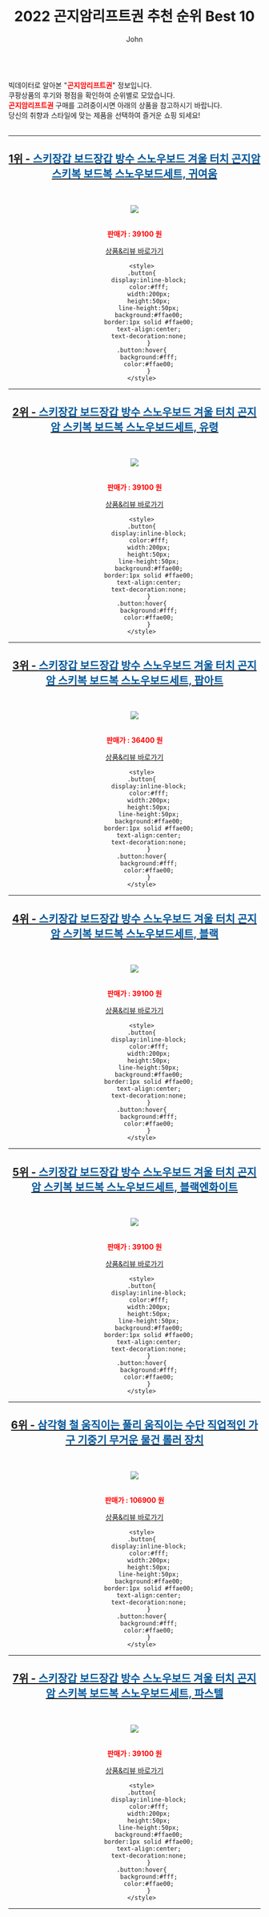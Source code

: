 ﻿---
layout: post
title:  "2022 곤지암리프트권 추천 순위 Best 10"
author: John
categories: [ 여가/생활편의 ]
tags: [  ]
image: https://static.coupangcdn.com/image/vendor_inventory/19e0/621f18d4d6625e326382b021b79c9407b5a4eff350dc5da74ec9a0adf8b3.png 
description: "2022 곤지암리프트권 추천 순위 Best 10 관련 상품으로 가장 고객 선호도가 높은 제품입니다."
toc: true
toc_sticky: true
---

<br>
빅데이터로 알아본 "<b><font color='#ff0000'>곤지암리프트권</font></b>" 정보입니다.
<br>
쿠팡상품의 후기와 평점을 확인하여 순위별로 모았습니다.
<br>
<b><font color='#ff0000'>곤지암리프트권</font></b>  구매를 고려중이시면 아래의 상품을 참고하시기 바랍니다.
<br>
당신의 취향과 스타일에 맞는 제품을 선택하여 즐거운 쇼핑 되세요!
<br><br>
<hr>
<p>
    
<center><h2><a href="https://link.coupang.com/re/AFFSDP?lptag=AF7307611&pageKey=6817600420&itemId=16148141833&vendorItemId=83343925286&traceid=V0-153-1c7a2e3e9f06350a&requestid=20221211184013675606429" target="_blank"><b>1위 - <font color='#01579B'>스키장갑 보드장갑 방수 스노우보드 겨울 터치 곤지암 스키복 보드복 스노우보드세트, 귀여움</font></b></a></h2><br>

<a href="https://link.coupang.com/re/AFFSDP?lptag=AF7307611&pageKey=6817600420&itemId=16148141833&vendorItemId=83343925286&traceid=V0-153-1c7a2e3e9f06350a&requestid=20221211184013675606429" target="_blank"><img src="https://static.coupangcdn.com/image/vendor_inventory/19e0/621f18d4d6625e326382b021b79c9407b5a4eff350dc5da74ec9a0adf8b3.png"></a><br><br>

<b><font color='#ff0000'>판매가 : 39100 원</font></b><br>

<a href="https://link.coupang.com/re/AFFSDP?lptag=AF7307611&pageKey=6817600420&itemId=16148141833&vendorItemId=83343925286&traceid=V0-153-1c7a2e3e9f06350a&requestid=20221211184013675606429" target="_blank" class="button">상품&리뷰 바로가기</a><p>

        <style>
        .button{
            display:inline-block;
            color:#fff;
            width:200px;
            height:50px;
            line-height:50px;
            background:#ffae00;
            border:1px solid #ffae00;
            text-align:center;
            text-decoration:none;
            }
        .button:hover{
            background:#fff;
            color:#ffae00;
            }
        </style>

<hr>

<center><h2><a href="https://link.coupang.com/re/AFFSDP?lptag=AF7307611&pageKey=6817600420&itemId=16148141841&vendorItemId=83343925313&traceid=V0-153-1c7a2e3e9f06350a&requestid=20221211184013675606429" target="_blank"><b>2위 - <font color='#01579B'>스키장갑 보드장갑 방수 스노우보드 겨울 터치 곤지암 스키복 보드복 스노우보드세트, 유령</font></b></a></h2><br>

<a href="https://link.coupang.com/re/AFFSDP?lptag=AF7307611&pageKey=6817600420&itemId=16148141841&vendorItemId=83343925313&traceid=V0-153-1c7a2e3e9f06350a&requestid=20221211184013675606429" target="_blank"><img src="https://static.coupangcdn.com/image/vendor_inventory/19e0/621f18d4d6625e326382b021b79c9407b5a4eff350dc5da74ec9a0adf8b3.png"></a><br><br>

<b><font color='#ff0000'>판매가 : 39100 원</font></b><br>

<a href="https://link.coupang.com/re/AFFSDP?lptag=AF7307611&pageKey=6817600420&itemId=16148141841&vendorItemId=83343925313&traceid=V0-153-1c7a2e3e9f06350a&requestid=20221211184013675606429" target="_blank" class="button">상품&리뷰 바로가기</a><p>

        <style>
        .button{
            display:inline-block;
            color:#fff;
            width:200px;
            height:50px;
            line-height:50px;
            background:#ffae00;
            border:1px solid #ffae00;
            text-align:center;
            text-decoration:none;
            }
        .button:hover{
            background:#fff;
            color:#ffae00;
            }
        </style>

<hr>

<center><h2><a href="https://link.coupang.com/re/AFFSDP?lptag=AF7307611&pageKey=6817600420&itemId=16148141837&vendorItemId=84009689988&traceid=V0-153-1c7a2e3e9f06350a&requestid=20221211184013675606429" target="_blank"><b>3위 - <font color='#01579B'>스키장갑 보드장갑 방수 스노우보드 겨울 터치 곤지암 스키복 보드복 스노우보드세트, 팝아트</font></b></a></h2><br>

<a href="https://link.coupang.com/re/AFFSDP?lptag=AF7307611&pageKey=6817600420&itemId=16148141837&vendorItemId=84009689988&traceid=V0-153-1c7a2e3e9f06350a&requestid=20221211184013675606429" target="_blank"><img src="https://static.coupangcdn.com/image/vendor_inventory/19e0/621f18d4d6625e326382b021b79c9407b5a4eff350dc5da74ec9a0adf8b3.png"></a><br><br>

<b><font color='#ff0000'>판매가 : 36400 원</font></b><br>

<a href="https://link.coupang.com/re/AFFSDP?lptag=AF7307611&pageKey=6817600420&itemId=16148141837&vendorItemId=84009689988&traceid=V0-153-1c7a2e3e9f06350a&requestid=20221211184013675606429" target="_blank" class="button">상품&리뷰 바로가기</a><p>

        <style>
        .button{
            display:inline-block;
            color:#fff;
            width:200px;
            height:50px;
            line-height:50px;
            background:#ffae00;
            border:1px solid #ffae00;
            text-align:center;
            text-decoration:none;
            }
        .button:hover{
            background:#fff;
            color:#ffae00;
            }
        </style>

<hr>

<center><h2><a href="https://link.coupang.com/re/AFFSDP?lptag=AF7307611&pageKey=6817600420&itemId=16148141823&vendorItemId=83343925259&traceid=V0-153-1c7a2e3e9f06350a&requestid=20221211184013675606429" target="_blank"><b>4위 - <font color='#01579B'>스키장갑 보드장갑 방수 스노우보드 겨울 터치 곤지암 스키복 보드복 스노우보드세트, 블랙</font></b></a></h2><br>

<a href="https://link.coupang.com/re/AFFSDP?lptag=AF7307611&pageKey=6817600420&itemId=16148141823&vendorItemId=83343925259&traceid=V0-153-1c7a2e3e9f06350a&requestid=20221211184013675606429" target="_blank"><img src="https://static.coupangcdn.com/image/vendor_inventory/19e0/621f18d4d6625e326382b021b79c9407b5a4eff350dc5da74ec9a0adf8b3.png"></a><br><br>

<b><font color='#ff0000'>판매가 : 39100 원</font></b><br>

<a href="https://link.coupang.com/re/AFFSDP?lptag=AF7307611&pageKey=6817600420&itemId=16148141823&vendorItemId=83343925259&traceid=V0-153-1c7a2e3e9f06350a&requestid=20221211184013675606429" target="_blank" class="button">상품&리뷰 바로가기</a><p>

        <style>
        .button{
            display:inline-block;
            color:#fff;
            width:200px;
            height:50px;
            line-height:50px;
            background:#ffae00;
            border:1px solid #ffae00;
            text-align:center;
            text-decoration:none;
            }
        .button:hover{
            background:#fff;
            color:#ffae00;
            }
        </style>

<hr>

<center><h2><a href="https://link.coupang.com/re/AFFSDP?lptag=AF7307611&pageKey=6817600420&itemId=16148141847&vendorItemId=83343925323&traceid=V0-153-1c7a2e3e9f06350a&requestid=20221211184013675606429" target="_blank"><b>5위 - <font color='#01579B'>스키장갑 보드장갑 방수 스노우보드 겨울 터치 곤지암 스키복 보드복 스노우보드세트, 블랙엔화이트</font></b></a></h2><br>

<a href="https://link.coupang.com/re/AFFSDP?lptag=AF7307611&pageKey=6817600420&itemId=16148141847&vendorItemId=83343925323&traceid=V0-153-1c7a2e3e9f06350a&requestid=20221211184013675606429" target="_blank"><img src="https://static.coupangcdn.com/image/vendor_inventory/19e0/621f18d4d6625e326382b021b79c9407b5a4eff350dc5da74ec9a0adf8b3.png"></a><br><br>

<b><font color='#ff0000'>판매가 : 39100 원</font></b><br>

<a href="https://link.coupang.com/re/AFFSDP?lptag=AF7307611&pageKey=6817600420&itemId=16148141847&vendorItemId=83343925323&traceid=V0-153-1c7a2e3e9f06350a&requestid=20221211184013675606429" target="_blank" class="button">상품&리뷰 바로가기</a><p>

        <style>
        .button{
            display:inline-block;
            color:#fff;
            width:200px;
            height:50px;
            line-height:50px;
            background:#ffae00;
            border:1px solid #ffae00;
            text-align:center;
            text-decoration:none;
            }
        .button:hover{
            background:#fff;
            color:#ffae00;
            }
        </style>

<hr>

<center><h2><a href="https://link.coupang.com/re/AFFSDP?lptag=AF7307611&pageKey=6353015587&itemId=13375898917&vendorItemId=80789013182&traceid=V0-153-6ce1c1ec3f98e80a&requestid=20221211184013675606429" target="_blank"><b>6위 - <font color='#01579B'>삼각형 철 움직이는 풀리 움직이는 수단 직업적인 가구 기중기 무거운 물건 롤러 장치</font></b></a></h2><br>

<a href="https://link.coupang.com/re/AFFSDP?lptag=AF7307611&pageKey=6353015587&itemId=13375898917&vendorItemId=80789013182&traceid=V0-153-6ce1c1ec3f98e80a&requestid=20221211184013675606429" target="_blank"><img src="https://static.coupangcdn.com/image/vendor_inventory/5139/fb80b51b04e0d2dfa5e648653d0d493538718aa682524a9467f9bf24bb0b.jpeg"></a><br><br>

<b><font color='#ff0000'>판매가 : 106900 원</font></b><br>

<a href="https://link.coupang.com/re/AFFSDP?lptag=AF7307611&pageKey=6353015587&itemId=13375898917&vendorItemId=80789013182&traceid=V0-153-6ce1c1ec3f98e80a&requestid=20221211184013675606429" target="_blank" class="button">상품&리뷰 바로가기</a><p>

        <style>
        .button{
            display:inline-block;
            color:#fff;
            width:200px;
            height:50px;
            line-height:50px;
            background:#ffae00;
            border:1px solid #ffae00;
            text-align:center;
            text-decoration:none;
            }
        .button:hover{
            background:#fff;
            color:#ffae00;
            }
        </style>

<hr>

<center><h2><a href="https://link.coupang.com/re/AFFSDP?lptag=AF7307611&pageKey=6817600420&itemId=16148141806&vendorItemId=83343925223&traceid=V0-153-1c7a2e3e9f06350a&requestid=20221211184013675606429" target="_blank"><b>7위 - <font color='#01579B'>스키장갑 보드장갑 방수 스노우보드 겨울 터치 곤지암 스키복 보드복 스노우보드세트, 파스텔</font></b></a></h2><br>

<a href="https://link.coupang.com/re/AFFSDP?lptag=AF7307611&pageKey=6817600420&itemId=16148141806&vendorItemId=83343925223&traceid=V0-153-1c7a2e3e9f06350a&requestid=20221211184013675606429" target="_blank"><img src="https://static.coupangcdn.com/image/vendor_inventory/19e0/621f18d4d6625e326382b021b79c9407b5a4eff350dc5da74ec9a0adf8b3.png"></a><br><br>

<b><font color='#ff0000'>판매가 : 39100 원</font></b><br>

<a href="https://link.coupang.com/re/AFFSDP?lptag=AF7307611&pageKey=6817600420&itemId=16148141806&vendorItemId=83343925223&traceid=V0-153-1c7a2e3e9f06350a&requestid=20221211184013675606429" target="_blank" class="button">상품&리뷰 바로가기</a><p>

        <style>
        .button{
            display:inline-block;
            color:#fff;
            width:200px;
            height:50px;
            line-height:50px;
            background:#ffae00;
            border:1px solid #ffae00;
            text-align:center;
            text-decoration:none;
            }
        .button:hover{
            background:#fff;
            color:#ffae00;
            }
        </style>

<hr>

<br><br><br><br><br><br><br>
<center><b><font color='#01579B' size='medium'>최저가 검색<br>
↓↓↓</font></b></center>
<center><iframe src="https://coupa.ng/b1Tbjx" width="100%" height="75" frameborder="0" scrolling="no" referrerpolicy="unsafe-url"></iframe></center>
<br><br>
<p>
<small>
    <div align="right">파트너스 활동을 통해 일정액의 수수료를 제공받을 수 있습니다.</div>
</small>
</p>

